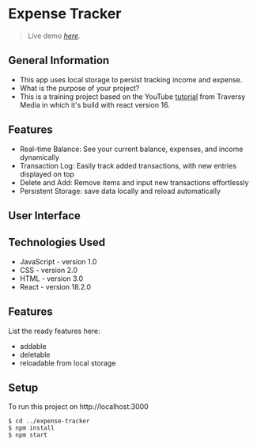 # Expense Tracker 
> Live demo [_here_](https://expense-tracker-meng.netlify.app).


## General Information
- This app uses local storage to persist tracking income and expense.
- What is the purpose of your project?
- This is a training project based on the YouTube [tutorial](https://www.youtube.com/watch?v=XuFDcZABiDQ&list=PLillGF-RfqbY3c2r0htQyVbDJJoBFE6Rb&index=1) from Traversy Media in which it's build with react version 16.


## Features
- Real-time Balance: See your current balance, expenses, and income dynamically
- Transaction Log: Easily track added transactions, with new entries displayed on top
- Delete and Add: Remove items and input new transactions effortlessly
- Persistent Storage: save data locally and reload automatically


## User Interface


## Technologies Used
- JavaScript - version 1.0
- CSS - version 2.0
- HTML - version 3.0
- React - version 18.2.0


## Features
List the ready features here:
- addable
- deletable
- reloadable from local storage


## Setup
To run this project on http://localhost:3000
```
$ cd ../expense-tracker
$ npm install
$ npm start
```

  
